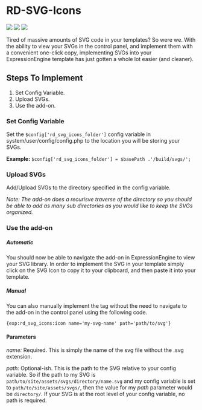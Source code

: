 # RD-SVG-Icons

![](https://img.shields.io/badge/ExpressionEngine-3-3784B0.svg)
![](https://img.shields.io/badge/ExpressionEngine-4-3784B0.svg)
![](https://img.shields.io/badge/ExpressionEngine-5-3784B0.svg)

Tired of massive amounts of SVG code in your templates? So were we. With the ability to view your SVGs in the control panel, and implement them with a convenient one-click copy, implementing SVGs into your ExpressionEngine template has just gotten a whole lot easier (and cleaner).

## Steps To Implement
1. Set Config Variable.
2. Upload SVGs.
3. Use the add-on.

### Set Config Variable

Set the `$config['rd_svg_icons_folder']` config variable in system/user/config/config.php to the location you will be storing your SVGs.

**Example:** `$config['rd_svg_icons_folder'] = $basePath .'/build/svgs/';`

### Upload SVGs
Add/Upload SVGs to the directory specified in the config variable.

*Note: The add-on does a recurisve traverse of the directory so you should be able to add as many sub directories as you would like to keep the SVGs organized.*

### Use the add-on
##### Automatic
You should now be able to navigate the add-on in ExpressionEngine to view your SVG library. In order to implement the SVG in your template simply click on the SVG Icon to copy it to your clipboard, and then paste it into your template.

##### Manual
You can also manually implement the tag without the need to navigate to the add-on in the control panel using the following code.

`{exp:rd_svg_icons:icon name='my-svg-name' path='path/to/svg'}`

#### Parameters
*name:* Required. This is simply the name of the svg file without the .svg extension.

*path:* Optional-ish. This is the path to the SVG relative to your config variable. So if the path to my SVG is `path/to/site/assets/svgs/directory/name.svg` and my config variable is set to `path/to/site/assets/svgs/`, then the value for my *path* parameter would be `directory/`. If your SVG is at the root level of your config variable, no path is required.

